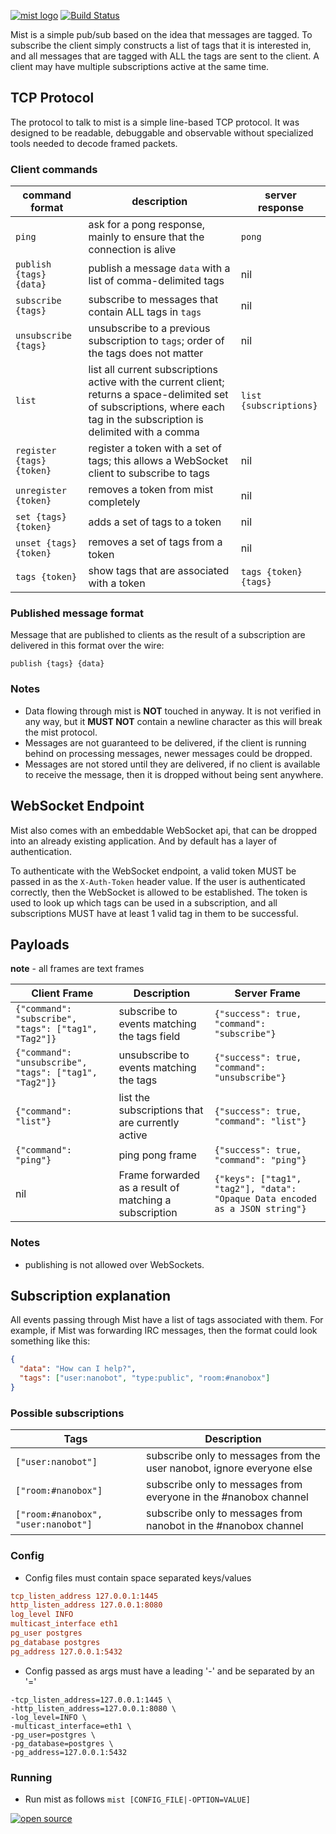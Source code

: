 [![mist logo](http://nano-assets.gopagoda.io/readme-headers/mist.png)](http://nanobox.io/open-source#mist)
 [![Build Status](https://travis-ci.org/nanopack/mist.svg)](https://travis-ci.org/nanopack/mist)

Mist is a simple pub/sub based on the idea that messages are tagged. To subscribe the client simply constructs a list of tags that it is interested in, and all messages that are tagged with ALL the tags are sent to the client. A client may have multiple subscriptions active at the same time.

## TCP Protocol

The protocol to talk to mist is a simple line-based TCP protocol. It was designed to be readable, debuggable and observable without specialized tools needed to decode framed packets.

### Client commands

| command format | description | server response |
| --- | --- | --- |
| `ping` | ask for a pong response, mainly to ensure that the connection is alive | `pong`
| `publish {tags} {data}` | publish a message `data` with a list of comma-delimited tags | nil |
| `subscribe {tags}` | subscribe to messages that contain ALL tags in `tags` |  nil |
| `unsubscribe {tags}` | unsubscribe to a previous subscription to `tags`; order of the tags does not matter | nil |
| `list` | list all current subscriptions active with the current client; returns a space-delimited set of subscriptions, where each tag in the subscription is delimited with a comma | `list {subscriptions}` |
| `register {tags} {token}` | register a token with a set of tags; this allows a WebSocket client to subscribe to tags | nil |
| `unregister {token}` | removes a token from mist completely | nil |
| `set {tags} {token}` | adds a set of tags to a token | nil |
| `unset {tags} {token}` | removes a set of tags from a token | nil |
| `tags {token}` | show tags that are associated with a token | `tags {token} {tags}` |

### Published message format

Message that are published to clients as the result of a subscription are delivered in this format over the wire:

`publish {tags} {data}`

### Notes

- Data flowing through mist is **NOT** touched in anyway. It is not verified in any way, but it **MUST NOT** contain a newline character as this will break the mist protocol.
- Messages are not guaranteed to be delivered, if the client is running behind on processing messages, newer messages could be dropped.
- Messages are not stored until they are delivered, if no client is available to receive the message, then it is dropped without being sent anywhere.

## WebSocket Endpoint

Mist also comes with an embeddable WebSocket api, that can be dropped into an already existing application. And by default has a layer of authentication.

To authenticate with the WebSocket endpoint, a valid token MUST be passed in as the `X-Auth-Token` header value. If the user is authenticated correctly, then the WebSocket is allowed to be established. The token is used to look up which tags can be used in a subscription, and all subscriptions MUST have at least 1 valid tag in them to be successful.

## Payloads

**note** - all frames are text frames

| Client Frame | Description | Server Frame |
| --- | --- | --- |
| `{"command": "subscribe", "tags": ["tag1", "Tag2"]}` | subscribe to events matching the tags field | `{"success": true, "command": "subscribe"}` |
| `{"command": "unsubscribe", "tags": ["tag1", "Tag2"]}` | unsubscribe to events matching the tags | `{"success": true, "command": "unsubscribe"}` |
| `{"command": "list"}` | list the subscriptions that are currently active | `{"success": true, "command": "list"}` |
| `{"command": "ping"}` | ping pong frame | `{"success": true, "command": "ping"}` |
| nil | Frame forwarded as a result of matching a subscription | `{"keys": ["tag1", "tag2"], "data": "Opaque Data encoded as a JSON string"}` |

### Notes
- publishing is not allowed over WebSockets.

## Subscription explanation

All events passing through Mist have a list of tags associated with them. For example, if Mist was forwarding IRC messages, then the format could look something like this:

```json
{
  "data": "How can I help?",
  "tags": ["user:nanobot", "type:public", "room:#nanobox"]
}
```

### Possible subscriptions

| Tags | Description |
| --- | --- |
| `["user:nanobot"]` | subscribe only to messages from the user nanobot, ignore everyone else |
| `["room:#nanobox"]` | subscribe only to messages from everyone in the #nanobox channel |
| `["room:#nanobox", "user:nanobot"]` | subscribe only to messages from nanobot in the #nanobox channel |

### Config
- Config files must contain space separated keys/values
```ini
tcp_listen_address 127.0.0.1:1445
http_listen_address 127.0.0.1:8080
log_level INFO
multicast_interface eth1
pg_user postgres
pg_database postgres
pg_address 127.0.0.1:5432
```
- Config passed as args must have a leading '-' and be separated by an '='
```
-tcp_listen_address=127.0.0.1:1445 \
-http_listen_address=127.0.0.1:8080 \
-log_level=INFO \
-multicast_interface=eth1 \
-pg_user=postgres \
-pg_database=postgres \
-pg_address=127.0.0.1:5432
```

### Running
- Run mist as follows `mist [CONFIG_FILE|-OPTION=VALUE]`

[![open source](http://nano-assets.gopagoda.io/open-src/nanobox-open-src.png)](http://nanobox.io/open-source)
